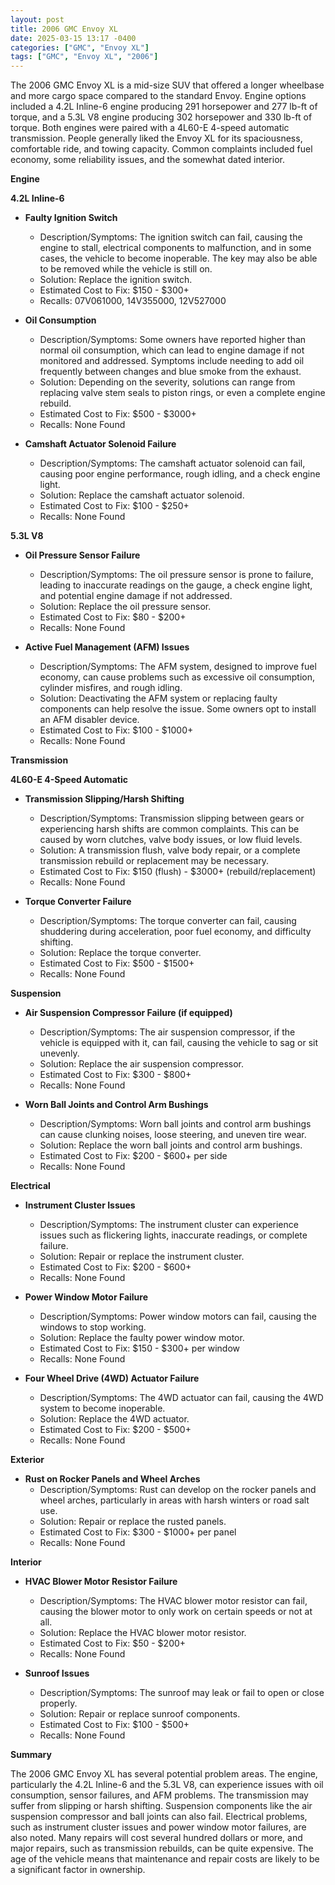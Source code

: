 ```yaml
---
layout: post
title: 2006 GMC Envoy XL
date: 2025-03-15 13:17 -0400
categories: ["GMC", "Envoy XL"]
tags: ["GMC", "Envoy XL", "2006"]
---
```

The 2006 GMC Envoy XL is a mid-size SUV that offered a longer wheelbase and more cargo space compared to the standard Envoy. Engine options included a 4.2L Inline-6 engine producing 291 horsepower and 277 lb-ft of torque, and a 5.3L V8 engine producing 302 horsepower and 330 lb-ft of torque. Both engines were paired with a 4L60-E 4-speed automatic transmission. People generally liked the Envoy XL for its spaciousness, comfortable ride, and towing capacity. Common complaints included fuel economy, some reliability issues, and the somewhat dated interior.

**Engine**

**4.2L Inline-6**

*   **Faulty Ignition Switch**
    *   Description/Symptoms: The ignition switch can fail, causing the engine to stall, electrical components to malfunction, and in some cases, the vehicle to become inoperable. The key may also be able to be removed while the vehicle is still on.
    *   Solution: Replace the ignition switch.
    *   Estimated Cost to Fix: $150 - $300+
    *   Recalls: 07V061000, 14V355000, 12V527000

*   **Oil Consumption**
    *   Description/Symptoms: Some owners have reported higher than normal oil consumption, which can lead to engine damage if not monitored and addressed. Symptoms include needing to add oil frequently between changes and blue smoke from the exhaust.
    *   Solution: Depending on the severity, solutions can range from replacing valve stem seals to piston rings, or even a complete engine rebuild.
    *   Estimated Cost to Fix: $500 - $3000+
    *   Recalls: None Found

*   **Camshaft Actuator Solenoid Failure**
    *   Description/Symptoms: The camshaft actuator solenoid can fail, causing poor engine performance, rough idling, and a check engine light.
    *   Solution: Replace the camshaft actuator solenoid.
    *   Estimated Cost to Fix: $100 - $250+
    *   Recalls: None Found

**5.3L V8**

*   **Oil Pressure Sensor Failure**
    *   Description/Symptoms: The oil pressure sensor is prone to failure, leading to inaccurate readings on the gauge, a check engine light, and potential engine damage if not addressed.
    *   Solution: Replace the oil pressure sensor.
    *   Estimated Cost to Fix: $80 - $200+
    *   Recalls: None Found

*   **Active Fuel Management (AFM) Issues**
    *   Description/Symptoms: The AFM system, designed to improve fuel economy, can cause problems such as excessive oil consumption, cylinder misfires, and rough idling.
    *   Solution: Deactivating the AFM system or replacing faulty components can help resolve the issue. Some owners opt to install an AFM disabler device.
    *   Estimated Cost to Fix: $100 - $1000+
    *   Recalls: None Found

**Transmission**

**4L60-E 4-Speed Automatic**

*   **Transmission Slipping/Harsh Shifting**
    *   Description/Symptoms: Transmission slipping between gears or experiencing harsh shifts are common complaints. This can be caused by worn clutches, valve body issues, or low fluid levels.
    *   Solution: A transmission flush, valve body repair, or a complete transmission rebuild or replacement may be necessary.
    *   Estimated Cost to Fix: $150 (flush) - $3000+ (rebuild/replacement)
    *   Recalls: None Found

*   **Torque Converter Failure**
    *   Description/Symptoms: The torque converter can fail, causing shuddering during acceleration, poor fuel economy, and difficulty shifting.
    *   Solution: Replace the torque converter.
    *   Estimated Cost to Fix: $500 - $1500+
    *   Recalls: None Found

**Suspension**

*   **Air Suspension Compressor Failure (if equipped)**
    *   Description/Symptoms: The air suspension compressor, if the vehicle is equipped with it, can fail, causing the vehicle to sag or sit unevenly.
    *   Solution: Replace the air suspension compressor.
    *   Estimated Cost to Fix: $300 - $800+
    *   Recalls: None Found

*   **Worn Ball Joints and Control Arm Bushings**
    *   Description/Symptoms: Worn ball joints and control arm bushings can cause clunking noises, loose steering, and uneven tire wear.
    *   Solution: Replace the worn ball joints and control arm bushings.
    *   Estimated Cost to Fix: $200 - $600+ per side
    *   Recalls: None Found

**Electrical**

*   **Instrument Cluster Issues**
    *   Description/Symptoms: The instrument cluster can experience issues such as flickering lights, inaccurate readings, or complete failure.
    *   Solution: Repair or replace the instrument cluster.
    *   Estimated Cost to Fix: $200 - $600+
    *   Recalls: None Found

*   **Power Window Motor Failure**
    *   Description/Symptoms: Power window motors can fail, causing the windows to stop working.
    *   Solution: Replace the faulty power window motor.
    *   Estimated Cost to Fix: $150 - $300+ per window
    *   Recalls: None Found

*   **Four Wheel Drive (4WD) Actuator Failure**
    *   Description/Symptoms: The 4WD actuator can fail, causing the 4WD system to become inoperable.
    *   Solution: Replace the 4WD actuator.
    *   Estimated Cost to Fix: $200 - $500+
    *   Recalls: None Found

**Exterior**

*   **Rust on Rocker Panels and Wheel Arches**
    *   Description/Symptoms: Rust can develop on the rocker panels and wheel arches, particularly in areas with harsh winters or road salt use.
    *   Solution: Repair or replace the rusted panels.
    *   Estimated Cost to Fix: $300 - $1000+ per panel
    *   Recalls: None Found

**Interior**

*   **HVAC Blower Motor Resistor Failure**
    *   Description/Symptoms: The HVAC blower motor resistor can fail, causing the blower motor to only work on certain speeds or not at all.
    *   Solution: Replace the HVAC blower motor resistor.
    *   Estimated Cost to Fix: $50 - $200+
    *   Recalls: None Found

*   **Sunroof Issues**
    *   Description/Symptoms: The sunroof may leak or fail to open or close properly.
    *   Solution: Repair or replace sunroof components.
    *   Estimated Cost to Fix: $100 - $500+
    *   Recalls: None Found

**Summary**

The 2006 GMC Envoy XL has several potential problem areas. The engine, particularly the 4.2L Inline-6 and the 5.3L V8, can experience issues with oil consumption, sensor failures, and AFM problems. The transmission may suffer from slipping or harsh shifting. Suspension components like the air suspension compressor and ball joints can also fail. Electrical problems, such as instrument cluster issues and power window motor failures, are also noted. Many repairs will cost several hundred dollars or more, and major repairs, such as transmission rebuilds, can be quite expensive. The age of the vehicle means that maintenance and repair costs are likely to be a significant factor in ownership.


